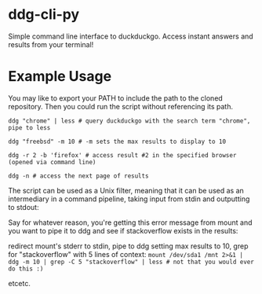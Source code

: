 ddg-cli-py
==========

Simple command line interface to duckduckgo. Access instant answers and results from your terminal!

Example Usage
==========

You may like to export your PATH to include the path to the cloned repository. Then you could run the script without referencing its path.

`ddg "chrome" | less # query duckduckgo with the search term "chrome", pipe to less`

`ddg "freebsd" -m 10 # -m sets the max results to display to 10 `

`ddg -r 2 -b 'firefox' # access result #2 in the specified browser (opened via command line)`

`ddg -n # access the next page of results`

The script can be used as a Unix filter, meaning that it can be used as an intermediary in a command pipeline, taking input from stdin and outputting to stdout:

Say for whatever reason, you're getting this error message from mount and you want to pipe it to ddg and see if stackoverflow exists in the results:

redirect mount's  stderr to stdin, pipe to ddg setting max results to 10, grep for "stackoverflow" with 5 lines of context:
`mount /dev/sda1 /mnt 2>&1 | ddg -m 10 | grep -C 5 "stackoverflow" | less # not that you would ever do this :)`

etcetc.




